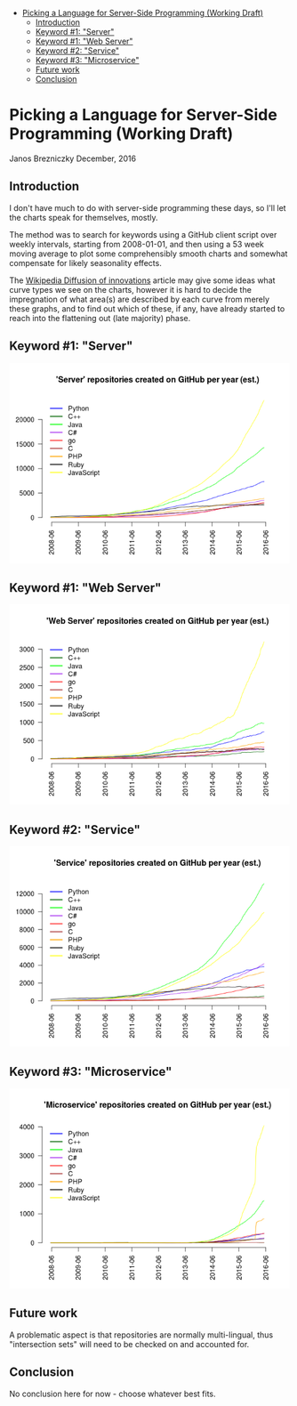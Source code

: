 -   [Picking a Language for Server-Side Programming
    (Working Draft)](#picking-a-language-for-server-side-programming-working-draft)
    -   [Introduction](#introduction)
    -   [Keyword \#1: "Server"](#keyword-1-server)
    -   [Keyword \#1: "Web Server"](#keyword-1-web-server)
    -   [Keyword \#2: "Service"](#keyword-2-service)
    -   [Keyword \#3: "Microservice"](#keyword-3-microservice)
    -   [Future work](#future-work)
    -   [Conclusion](#conclusion)

Picking a Language for Server-Side Programming (Working Draft)
==============================================================

Janos Brezniczky December, 2016

Introduction
------------

I don't have much to do with server-side programming these days, so I'll
let the charts speak for themselves, mostly.

The method was to search for keywords using a GitHub client script over
weekly intervals, starting from 2008-01-01, and then using a 53 week
moving average to plot some comprehensibly smooth charts and somewhat
compensate for likely seasonality effects.

The [Wikipedia Diffusion of
innovations](https://en.wikipedia.org/wiki/Diffusion_of_innovations)
article may give some ideas what curve types we see on the charts,
however it is hard to decide the impregnation of what area(s) are
described by each curve from merely these graphs, and to find out which
of these, if any, have already started to reach into the flattening out
(late majority) phase.

Keyword \#1: "Server"
---------------------

![](analysis_server_files/figure-markdown_strict/unnamed-chunk-2-1.png)

Keyword \#1: "Web Server"
-------------------------

![](analysis_server_files/figure-markdown_strict/unnamed-chunk-3-1.png)

Keyword \#2: "Service"
----------------------

![](analysis_server_files/figure-markdown_strict/unnamed-chunk-4-1.png)

Keyword \#3: "Microservice"
---------------------------

![](analysis_server_files/figure-markdown_strict/unnamed-chunk-5-1.png)

Future work
-----------

A problematic aspect is that repositories are normally multi-lingual,
thus "intersection sets" will need to be checked on and accounted for.

Conclusion
----------

No conclusion here for now - choose whatever best fits.
